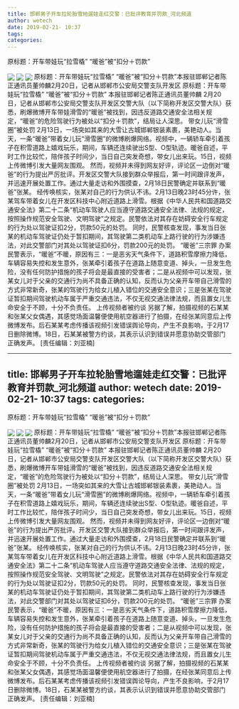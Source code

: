```yaml
---
title: 邯郸男子开车拉轮胎雪地遛娃走红交警：已批评教育并罚款_河北频道
author: wetech
date: 2019-02-21- 10:37
tags: 
categories: 
---
```

原标题：开车带娃玩“拉雪橇” “暖爸”被“扣分＋罚款”
<!-- more -->
                
<img align="center" border="0" src="http://p0.ifengimg.com/fck/2019_08/ca4275a23887980_w400_h490.jpg" />
                
<img align="center" border="0" src="http://p0.ifengimg.com/fck/2019_08/5b7e7da99e4fa36_w400_h195.jpg" />
            
<img align="center" border="0" src="http://p2.ifengimg.com/a/2016/0810/204c433878d5cf9size1_w16_h16.png" />
原标题：开车带娃玩“拉雪橇” “暖爸”被“扣分＋罚款”本报驻邯郸记者陈正通讯员董帅麟2月20日，记者从邯郸市公安局交警支队开发区
原标题：开车带娃玩“拉雪橇” “暖爸”被“扣分＋罚款”
本报驻邯郸记者陈正通讯员董帅麟
2月20日，记者从邯郸市公安局交警支队开发区交警大队（以下简称开发区交警大队）获悉，刷爆微博开车带娃滑雪的“暖爸”被找到，因违反道路交通安全法相关规定，“暖爸”的危险驾驶行为被处以“扣分＋罚款”，结局让人深思。
带女儿玩“滑雪圈”被处罚
2月13日，一场突如其来的大雪让古城邯郸银装素裹，美艳动人。当天，一条“暖爸”带着女儿玩“滑雪圈”的微博刷爆网络。视频中，一辆轿车牵引着孩子在积雪道路上嬉戏玩乐，期间，车辆还连续驶出S型、O型轨迹。暖爸自述，平时工作比较忙，陪伴孩子时间少，当日自己突发奇想，带女儿出来玩。15日，视频上传微博引发大量网友围观。
然而，视频并未得到网友好评，评论区一边倒对“暖爸”的行为提出严厉批评。开发区交警大队接到群众举报后，第一时间跟评发声，并迅速开展处置工作。通过大量走访和外围摸查，2月18日民警确定并联系到“暖爸”张某。
经传唤核实，张某对自己的行为供认不讳。2月13日晚23时45分许，张某驾车带着女儿在开发区科技中心附近道路上滑雪。根据《中华人民共和国道路交通安全法》第二十二条“机动车驾驶人应当遵守道路交通安全法律、法规的规定，按照操作规范安全驾驶、文明驾驶”之规定。民警依法对其存在妨碍安全行车规定的行为处以驾驶证扣2分，罚款50元的处罚。
同时，民警核查发现，事发当日张某的机动车驾驶证仍处于暂扣期间，其驾驶第二类机动车上路行驶的行为涉嫌违法，对此交警部门对其处以驾驶证扣6分，罚款200元的处罚。
“暖爸”三宗罪
办案民警表示，“暖爸”不暖，原因有三：一是恶劣天气条件下，道路积雪摩擦力降低，车辆容易失控和发生意外，张某牵引着孩子在道路上随意变道、掉头，一旦发生危险，没有任何防护措施的孩子将会是最直接的受害者；二是从视频中可以发现，张某女儿对于父亲的交通行为尚不具备正确的认知，反而认为父亲开车带自己滑雪的方式非常新奇，张某的驾驶行为给女儿植入错位的交通安全意识；三是张某在驾驶证暂扣期间驾驶机动车属于严重交通违法，不仅无视交通法律法规，而且置女儿生命安全于不顾，十分不负责任。
上传视频者被约谈
另据了解，拍摄视频的石某某和张某父女偶遇，其感觉场面温馨便使用航空器进行了拍摄，在经张某同意后上传微博发布。后石某某考虑传播该视频引发错误舆论导向，产生不良影响，于2月17日删除微博。18日，石某某被警方约谈，其表示认识到错误并愿意协助交管部门正确发声。
[责任编辑：刘亚楠]
            
---
title: 邯郸男子开车拉轮胎雪地遛娃走红交警：已批评教育并罚款_河北频道
author: wetech
date: 2019-02-21- 10:37
tags: 
categories: 
---
原标题：开车带娃玩“拉雪橇” “暖爸”被“扣分＋罚款”
<!-- more -->
                
<img align="center" border="0" src="http://p0.ifengimg.com/fck/2019_08/ca4275a23887980_w400_h490.jpg" />
                
<img align="center" border="0" src="http://p0.ifengimg.com/fck/2019_08/5b7e7da99e4fa36_w400_h195.jpg" />
            
<img align="center" border="0" src="http://p2.ifengimg.com/a/2016/0810/204c433878d5cf9size1_w16_h16.png" />
原标题：开车带娃玩“拉雪橇” “暖爸”被“扣分＋罚款”本报驻邯郸记者陈正通讯员董帅麟2月20日，记者从邯郸市公安局交警支队开发区
原标题：开车带娃玩“拉雪橇” “暖爸”被“扣分＋罚款”
本报驻邯郸记者陈正通讯员董帅麟
2月20日，记者从邯郸市公安局交警支队开发区交警大队（以下简称开发区交警大队）获悉，刷爆微博开车带娃滑雪的“暖爸”被找到，因违反道路交通安全法相关规定，“暖爸”的危险驾驶行为被处以“扣分＋罚款”，结局让人深思。
带女儿玩“滑雪圈”被处罚
2月13日，一场突如其来的大雪让古城邯郸银装素裹，美艳动人。当天，一条“暖爸”带着女儿玩“滑雪圈”的微博刷爆网络。视频中，一辆轿车牵引着孩子在积雪道路上嬉戏玩乐，期间，车辆还连续驶出S型、O型轨迹。暖爸自述，平时工作比较忙，陪伴孩子时间少，当日自己突发奇想，带女儿出来玩。15日，视频上传微博引发大量网友围观。
然而，视频并未得到网友好评，评论区一边倒对“暖爸”的行为提出严厉批评。开发区交警大队接到群众举报后，第一时间跟评发声，并迅速开展处置工作。通过大量走访和外围摸查，2月18日民警确定并联系到“暖爸”张某。
经传唤核实，张某对自己的行为供认不讳。2月13日晚23时45分许，张某驾车带着女儿在开发区科技中心附近道路上滑雪。根据《中华人民共和国道路交通安全法》第二十二条“机动车驾驶人应当遵守道路交通安全法律、法规的规定，按照操作规范安全驾驶、文明驾驶”之规定。民警依法对其存在妨碍安全行车规定的行为处以驾驶证扣2分，罚款50元的处罚。
同时，民警核查发现，事发当日张某的机动车驾驶证仍处于暂扣期间，其驾驶第二类机动车上路行驶的行为涉嫌违法，对此交警部门对其处以驾驶证扣6分，罚款200元的处罚。
“暖爸”三宗罪
办案民警表示，“暖爸”不暖，原因有三：一是恶劣天气条件下，道路积雪摩擦力降低，车辆容易失控和发生意外，张某牵引着孩子在道路上随意变道、掉头，一旦发生危险，没有任何防护措施的孩子将会是最直接的受害者；二是从视频中可以发现，张某女儿对于父亲的交通行为尚不具备正确的认知，反而认为父亲开车带自己滑雪的方式非常新奇，张某的驾驶行为给女儿植入错位的交通安全意识；三是张某在驾驶证暂扣期间驾驶机动车属于严重交通违法，不仅无视交通法律法规，而且置女儿生命安全于不顾，十分不负责任。
上传视频者被约谈
另据了解，拍摄视频的石某某和张某父女偶遇，其感觉场面温馨便使用航空器进行了拍摄，在经张某同意后上传微博发布。后石某某考虑传播该视频引发错误舆论导向，产生不良影响，于2月17日删除微博。18日，石某某被警方约谈，其表示认识到错误并愿意协助交管部门正确发声。
[责任编辑：刘亚楠]
            
